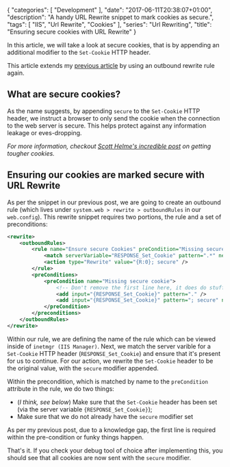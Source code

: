 {
   "categories": [ "Development" ],
   "date": "2017-06-11T20:38:07+01:00",
   "description": "A handy URL Rewrite snippet to mark cookies as secure.",
   "tags": [ "IIS", "Url Rewrite", "Cookies" ],
   "series": "Url Rewriting",
   "title": "Ensuring secure cookies with URL Rewrite"
}

In this article, we will take a look at secure cookies, that is by appending an additional modifier to the `Set-Cookie` HTTP header.

<!--more-->

This article extends my [previous article](/article/2017/06/ensuring-httponly-cookies-with-url-rewrite/) by using an outbound rewrite rule again.

## What are secure cookies?

As the name suggests, by appending `secure` to the `Set-Cookie` HTTP header, we instruct a browser to only send the cookie when the connection to the web server is secure. This helps protect against any information leakage or eves-dropping.

*For more information, checkout [Scott Helme's incredible post](https://scotthelme.co.uk/tough-cookies/) on getting tougher cookies.*

## Ensuring our cookies are marked secure with URL Rewrite

As per the snippet in our previous post, we are going to create an outbound rule (which lives under `system.web > rewrite > outboundRules` in our `web.config`). This rewrite snippet requires two portions, the rule and a set of preconditions:

```xml
<rewrite>
    <outboundRules> 
        <rule name="Ensure secure Cookies" preCondition="Missing secure cookie">
            <match serverVariable="RESPONSE_Set_Cookie" pattern=".*" negate="false" />
            <action type="Rewrite" value="{R:0}; secure" />
        </rule>
        <preConditions>
            <preCondition name="Missing secure cookie">
                <!-- Don't remove the first line here, it does do stuff! -->
                <add input="{RESPONSE_Set_Cookie}" pattern="." />
                <add input="{RESPONSE_Set_Cookie}" pattern="; secure" negate="true" />
            </preCondition>
        </preconditions>
    </outboundRules>
</rewrite>
```

Within our rule, we are defining the name of the rule which can be viewed inside of `inetmgr (IIS Manager)`. Next, we match the server varible for a `Set-Cookie` HTTP header (`RESPONSE_Set_Cookie`) and ensure that it's present for us to continue. For our action, we rewrite the `Set-Cookie` header to be the original value, with the `secure` modifier appended.

Within the precondition, which is matched by name to the `preCondition` attribute in the rule, we do two things:

- (_I think, see below_) Make sure that the `Set-Cookie` header has been set (via the server variable `{RESPONSE_Set_Cookie}`);
- Make sure that we do not already have the `secure` modifier set

As per my previous post, due to a knowledge gap, the first line is required within the pre-condition or funky things happen.

That's it. If you check your debug tool of choice after implementing this, you should see that all cookies are now sent with the `secure` modifier.